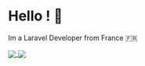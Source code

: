 # Hello ! 👋

Im a Laravel Developer from France 🇫🇷

<a href="https://github.com/anuraghazra/github-readme-stats">
    <img align="center" src="https://github-readme-stats.vercel.app/api?username=hugomayo7&theme=github_dark" />
</a>
<a href="https://github.com/anuraghazra/convoychat">
    <img align="center" src="https://github-readme-stats.vercel.app/api/top-langs/?username=hugomayo7&layout=compact&theme=github_dark" />
</a>
